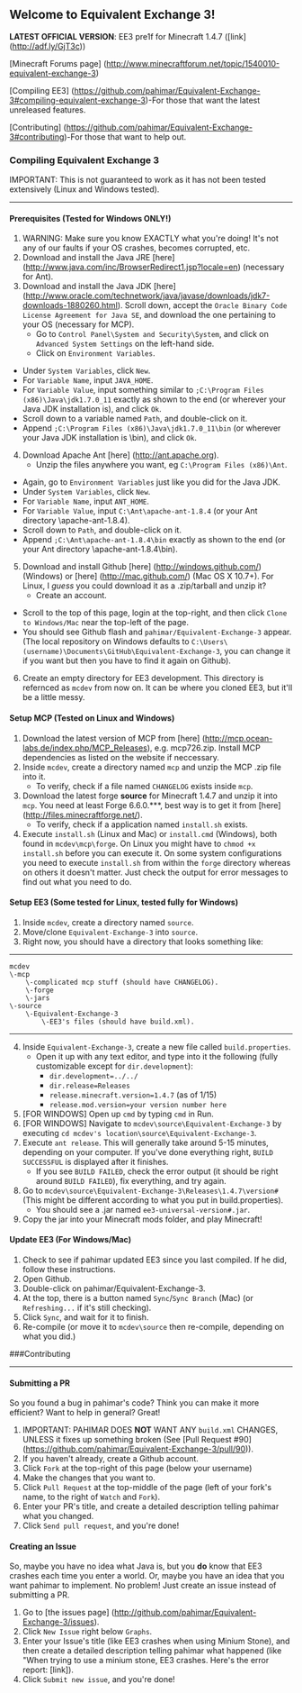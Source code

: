 ## Welcome to Equivalent Exchange 3!
**LATEST OFFICIAL VERSION**:  EE3 pre1f for Minecraft 1.4.7 ([link] (http://adf.ly/GjT3c))

[Minecraft Forums page] (http://www.minecraftforum.net/topic/1540010-equivalent-exchange-3)

[Compiling EE3] (https://github.com/pahimar/Equivalent-Exchange-3#compiling-equivalent-exchange-3)-For those that want the latest unreleased features.

[Contributing] (https://github.com/pahimar/Equivalent-Exchange-3#contributing)-For those that want to help out.

### Compiling Equivalent Exchange 3
IMPORTANT: This is not guaranteed to work as it has not been tested extensively (Linux and Windows tested).
***
#### Prerequisites  (Tested for Windows ONLY!)
1. WARNING:  Make sure you know EXACTLY what you're doing!  It's not any of our faults if your OS crashes, becomes corrupted, etc.
2. Download and install the Java JRE [here] (http://www.java.com/inc/BrowserRedirect1.jsp?locale=en) (necessary for Ant).
3. Download and install the Java JDK [here] (http://www.oracle.com/technetwork/java/javase/downloads/jdk7-downloads-1880260.html).  Scroll down, accept the `Oracle Binary Code License Agreement for Java SE`, and download the one pertaining to your OS (necessary for MCP).
	* Go to `Control Panel\System and Security\System`, and click on `Advanced System Settings` on the left-hand side.
	* Click on `Environment Variables`.
  * Under `System Variables`, click `New`.
  * For `Variable Name`, input `JAVA_HOME`.
  * For `Variable Value`, input something similar to `;C:\Program Files (x86)\Java\jdk1.7.0_11` exactly as shown to the end (or wherever your Java JDK installation is), and click `Ok`.
  * Scroll down to a variable named `Path`, and double-click on it.
  * Append `;C:\Program Files (x86)\Java\jdk1.7.0_11\bin` (or wherever your Java JDK installation is \bin), and click `Ok`.
4. Download Apache Ant [here] (http://ant.apache.org).
	* Unzip the files anywhere you want, eg `C:\Program Files (x86)\Ant`.
  * Again, go to `Environment Variables` just like you did for the Java JDK.
  * Under `System Variables`, click `New`.
  * For `Variable Name`, input `ANT_HOME`.
  * For `Variable Value`, input `C:\Ant\apache-ant-1.8.4` (or your Ant directory \apache-ant-1.8.4).
  * Scroll down to `Path`, and double-click on it.
  * Append `;C:\Ant\apache-ant-1.8.4\bin` exactly as shown to the end (or your Ant directory \apache-ant-1.8.4\bin).
5. Download and install Github [here] (http://windows.github.com/) (Windows) or [here] (http://mac.github.com/) (Mac OS X 10.7+).  For Linux, I *guess* you could download it as a .zip/tarball and unzip it?
	* Create an account.
  * Scroll to the top of this page, login at the top-right, and then click `Clone to Windows/Mac` near the top-left of the page.
  * You should see Github flash and `pahimar/Equivalent-Exchange-3` appear.  (The local repository on Windows defaults to `C:\Users\(username)\Documents\GitHub\Equivalent-Exchange-3`, you can change it if you want but then you have to find it again on Github).
6. Create an empty directory for EE3 development.  This directory is refernced as `mcdev` from now on.  It can be where you cloned EE3, but it'll be a little messy.


#### Setup MCP (Tested on Linux and Windows)
1. Download the latest version of MCP from [here] (http://mcp.ocean-labs.de/index.php/MCP_Releases), e.g. mcp726.zip. Install MCP dependencies as listed on the website if neccessary.
2. Inside `mcdev`, create a directory named `mcp` and unzip the MCP .zip file into it.
	* To verify, check if a file named `CHANGELOG` exists inside `mcp`.
3. Download the latest forge **source** for Minecraft 1.4.7 and unzip it into `mcp`.  You need at least Forge 6.6.0.***, best way is to get it from [here] (http://files.minecraftforge.net/).
	* To verify, check if a application named `install.sh` exists. 
4. Execute `install.sh` (Linux and Mac) or `install.cmd` (Windows), both found in `mcdev\mcp\forge`. On Linux you might have to `chmod +x install.sh` before you can execute it. On some system configurations you need to execute `install.sh` from within the `forge` directory whereas on others it doesn't matter. Just check the output for error messages to find out what you need to do.

#### Setup EE3 (Some tested for Linux, tested fully for Windows)
1. Inside `mcdev`, create a directory named `source`.
2. Move/clone `Equivalent-Exchange-3` into `source`.
3. Right now, you should have a directory that looks something like:

***

	mcdev
	\-mcp
		\-complicated mcp stuff (should have CHANGELOG).
		\-forge
		\-jars
	\-source
		\-Equivalent-Exchange-3
			\-EE3's files (should have build.xml).
***

4. Inside `Equivalent-Exchange-3`, create a new file called `build.properties`.
	* Open it up with any text editor, and type into it the following (fully customizable except for `dir.development`):
 		* `dir.development=../../`
		* `dir.release=Releases`
		* `release.minecraft.version=1.4.7` (as of 1/15)
		* `release.mod.version=your version number here`
5. [FOR WINDOWS] Open up `cmd` by typing `cmd` in Run.
6. [FOR WINDOWS] Navigate to `mcdev\source\Equivalent-Exchange-3` by executing `cd mcdev's location\source\Equivalent-Exchange-3`.
7. Execute `ant release`. This will generally take around 5-15 minutes, depending on your computer.  If you've done everything right, `BUILD SUCCESSFUL` is displayed after it finishes.
	* If you see `BUILD FAILED`, check the error output (it should be right around `BUILD FAILED`), fix everything, and try again.
8. Go to `mcdev\source\Equivalent-Exchange-3\Releases\1.4.7\version#` (This might be different according to what you put in build.properties).
	*  You should see a .jar named `ee3-universal-version#.jar`.
9. Copy the jar into your Minecraft mods folder, and play Minecraft!

#### Update EE3 (For Windows/Mac)
1. Check to see if pahimar updated EE3 since you last compiled.  If he did, follow these instructions.
2. Open Github.
3. Double-click on pahimar/Equivalent-Exchange-3.
4. At the top, there is a button named `Sync`/`Sync Branch` (Mac) (or `Refreshing...` if it's still checking).
5. Click `Sync`, and wait for it to finish.
6. Re-compile (or move it to `mcdev\source` then re-compile, depending on what you did.)

###Contributing
***
#### Submitting a PR
So you found a bug in pahimar's code?  Think you can make it more efficient?  Want to help in general?  Great!

1. IMPORTANT:  PAHIMAR DOES **NOT** WANT ANY `build.xml` CHANGES, UNLESS it fixes up something broken (See [Pull Request #90] (https://github.com/pahimar/Equivalent-Exchange-3/pull/90)).
2. If you haven't already, create a Github account.
3. Click `Fork` at the top-right of this page (below your username)
4. Make the changes that you want to.
5. Click `Pull Request` at the top-middle of the page (left of your fork's name, to the right of `Watch` and `Fork`).
6. Enter your PR's title, and create a detailed description telling pahimar what you changed.
7. Click `Send pull request`, and you're done!

#### Creating an Issue
So, maybe you have no idea what Java is, but you **do** know that EE3 crashes each time you enter a world.  Or, maybe you have an idea that you want pahimar to implement.  No problem!  Just create an issue instead of submitting a PR.

1. Go to [the issues page] (http://github.com/pahimar/Equivalent-Exchange-3/issues).
2. Click `New Issue` right below `Graphs`.
3. Enter your Issue's title (like EE3 crashes when using Minium Stone), and then create a detailed description telling pahimar what happened (like "When trying to use a minium stone, EE3 crashes.  Here's the error report: [link]).
4. Click `Submit new issue`, and you're done!
